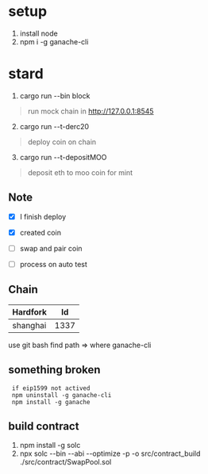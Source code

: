 
# setup
1. install node
2. npm i -g ganache-cli


# stard
1. cargo run --bin block
> run mock chain in http://127.0.0.1:8545
2. cargo run --t-derc20
> deploy coin on chain
3. cargo run --t-depositMOO
> deposit eth to moo coin for mint

## Note
- [x] I finish deploy
- [x] created coin
- [ ] swap and pair coin
- [ ] process on auto test


## Chain
| Hardfork | Id |
| ----------- | ----------- | 
| shanghai | 1337 |
     

use git bash find path => where ganache-cli


## something broken
```
 if eip1599 not actived 
 npm uninstall -g ganache-cli
 npm install -g ganache
```

## build contract
1. npm install -g solc
2. npx solc --bin --abi --optimize -p -o src/contract_build ./src/contract/SwapPool.sol